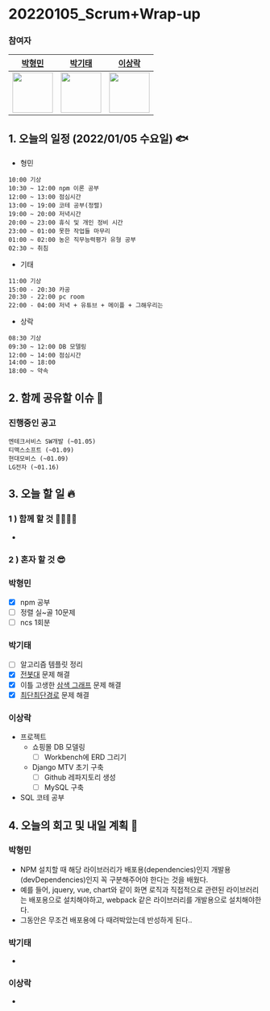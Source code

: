 # 20220105_Scrum+Wrap-up

### 참여자

| [박형민](https://github.com/npnppn)  | [박기태](https://github.com/idiot-kitto)   | [이상락](https://github.com/SangRakee)  |
| :------: | :------: | :------:
|<img src="https://github.com/npnppn.png" width="80"> | <img src="https://github.com/idiot-kitto.png" width="80">|<img src="https://github.com/SangRakee.png" width="80">

## 1. 오늘의 일정 (2022/01/05 수요일) 🐟

- 형민
```
10:00 기상
10:30 ~ 12:00 npm 이론 공부
12:00 ~ 13:00 점심시간
13:00 ~ 19:00 코테 공부(정렬)
19:00 ~ 20:00 저녁시간
20:00 ~ 23:00 휴식 및 개인 정비 시간
23:00 ~ 01:00 못한 작업들 마무리
01:00 ~ 02:00 농은 직무능력평가 유형 공부
02:30 ~ 취침
```

- 기태
```
11:00 기상
15:00 - 20:30 카공
20:30 - 22:00 pc room
22:00 - 04:00 저녁 + 유튜브 + 메이플 + 그해우리는 
```

- 상락
```
08:30 기상
09:30 ~ 12:00 DB 모델링
12:00 ~ 14:00 점심시간
14:00 ~ 18:00
18:00 ~ 약속

```

## 2. 함께 공유할 이슈 💌



### 진행중인 공고
```
엔테크서비스 SW개발 (~01.05)
티맥스소프트 (~01.09)
현대모비스 (~01.09)
LG전자 (~01.16)
```



## 3. 오늘 할 일 🔥

### 1 ) 함께 할 것 👨‍👨‍👧‍👧

- 


### 2 ) 혼자 할 것 😎


### 박형민

- [x] npm 공부
- [ ] 정렬 실~골 10문제
- [ ] ncs  1회분

### 박기태

- [ ] 알고리즘 템플릿 정리
- [x] [전봇대](boj.kr/8986) 문제 해결
- [x] 이틀 고생한 [삼색 그래프](boj.kr/24024) 문제 해결
- [x] [최단최단경로](boj.kr/23087) 문제 해결

### 이상락

- 프로젝트
    - 쇼핑몰 DB 모델링
        - [ ] Workbench에 ERD 그리기
    - Django MTV 초기 구축
        - [ ] Github 레파지토리 생성
        - [ ] MySQL 구축
- SQL 코테 공부 


## 4. 오늘의 회고 및 내일 계획 🎈


    

### 박형민

- NPM 설치할 때 해당 라이브러리가 배포용(dependencies)인지 개발용(devDependencies)인지 꼭 구분해주어야 한다는 것을 배웠다.
- 예를 들어, jquery, vue, chart와 같이 화면 로직과 직접적으로 관련된 라이브러리는 배포용으로 설치해야하고, webpack 같은 라이브러리를 개발용으로 설치해야한다.
- 그동안은 무조건 배포용에 다 때려박았는데 반성하게 된다..


### 박기태

- 



### 이상락
- 
